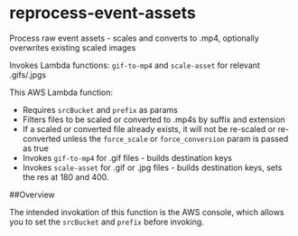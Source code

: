 # reprocess-event-assets

Process raw event assets - scales and converts to .mp4, optionally overwrites existing scaled images

Invokes Lambda functions: `gif-to-mp4` and `scale-asset` for relevant .gifs/.jpgs

This AWS Lambda function:

- Requires `srcBucket` and `prefix` as params
- Filters files to be scaled or converted to .mp4s by suffix and extension
- If a scaled or converted file already exists, it will not be re-scaled or re-converted unless the `force_scale` or `force_conversion` param is passed as true
- Invokes `gif-to-mp4` for .gif files - builds destination keys
- Invokes `scale-asset` for .gif or .jpg files - builds destination keys, sets the res at 180 and 400.

##Overview

The intended invokation of this function is the AWS console,
which allows you to set the `srcBucket` and `prefix` before invoking.

